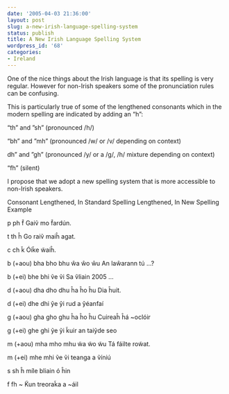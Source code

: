 ```yaml
---
date: '2005-04-03 21:36:00'
layout: post
slug: a-new-irish-language-spelling-system
status: publish
title: A New Irish Language Spelling System
wordpress_id: '68'
categories:
- Ireland
---
```


One of the nice things about the Irish language is that its spelling is very regular. However for non-Irish speakers some of the pronunciation rules can be confusing.

This is particularly true of some of the lengthened consonants which in the modern spelling are indicated by adding an “h”:


“th” and ”sh”
(pronounced /h/)


“bh” and ”mh”
(pronounced /w/ or /v/ depending on context)


dh” and ”gh”
(pronounced /y/ or a /g/, /h/ mixture depending on context)


“fh”
(silent)


I propose that we adopt a new spelling system that is more accessible to non-Irish speakers.


Consonant
Lengthened, In Standard Spelling
Lengthened, In New Spelling
Example


p
ph
f̃
Gaiṽ mo f̃ardún.


t
th
ĥ
Go raiṽ maiĥ agat.


c
ch
k̃
Óik̃e w̃aiĥ.


b (+aou)
bha bho bhu
ŵa ŵo ŵu
An laŵarann tú ...?


b (+ei)
bhe bhi
ṽe ṽi
Sa ṽliain 2005 ...


d (+aou)
dha dho dhu
ĥa ĥo ĥu
Dia ĥuit.


d (+ei)
dhe dhi
ŷe ŷi
rud a ŷéanfaí


g (+aou)
gha gho ghu
ĥa ĥo ĥu
Cuireaĥ ĥá ~oclóir


g (+ei)
ghe ghi
ỹe ỹi
k̃uir an taiỹde seo


m (+aou)
mha mho mhu
w̃a w̃o w̃u
Tá fáilte row̃at.


m (+ei)
mhe mhi
ṽe ṽi
teanga a ṽíniú


s
sh
ĥ
míle bliain ó ĥin


f
fh
~
K̃un treorak̃a a ~áil



